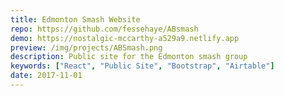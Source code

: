 ```yaml
---
title: Edmonton Smash Website
repo: https://github.com/fessehaye/ABsmash
demo: https://nostalgic-mccarthy-a529a9.netlify.app
preview: /img/projects/ABSmash.png
description: Public site for the Edmonton smash group
keywords: ["React", "Public Site", "Bootstrap", "Airtable"]
date: 2017-11-01
---
```

